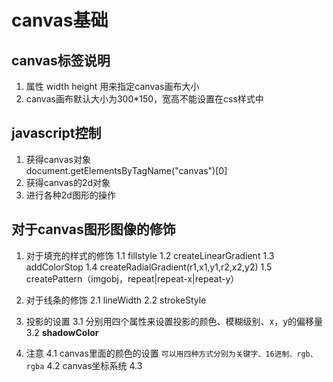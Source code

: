 # canvas基础
## canvas标签说明
1. 属性 width height 用来指定canvas画布大小
2. canvas画布默认大小为300*150，宽高不能设置在css样式中

## javascript控制
1. 获得canvas对象  
    document.getElementsByTagName("canvas")[0]  
2. 获得canvas的2d对象
3. 进行各种2d图形的操作

## 对于canvas图形图像的修饰
1. 对于填充的样式的修饰
  1.1 fillstyle
  1.2 createLinearGradient
  1.3 addColorStop
  1.4 createRadialGradient(r1,x1,y1,r2,x2,y2)
  1.5 createPattern（imgobj，repeat|repeat-x|repeat-y）
2. 对于线条的修饰
  2.1 lineWidth
  2.2 strokeStyle
  
3. 投影的设置
  3.1 分别用四个属性来设置投影的颜色、模糊级别、x，y的偏移量
  3.2 **shadowColor**
  
4. 注意
  4.1 canvas里面的颜色的设置    `可以用四种方式分别为关键字、16进制、rgb、rgba`
  4.2 canvas坐标系统
  4.3 